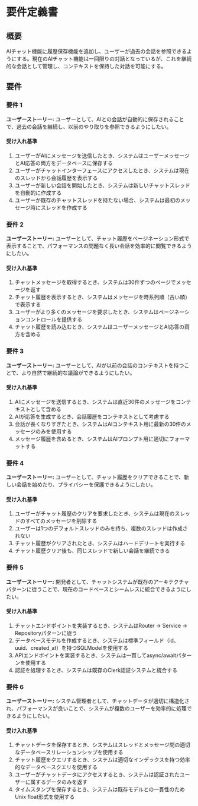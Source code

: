 # 要件定義書

## 概要

AIチャット機能に履歴保存機能を追加し、ユーザーが過去の会話を参照できるようにする。現在のAIチャット機能は一回限りの対話となっているが、これを継続的な会話として管理し、コンテキストを保持した対話を可能にする。

## 要件

### 要件 1

**ユーザーストーリー:** ユーザーとして、AIとの会話が自動的に保存されることで、過去の会話を継続し、以前のやり取りを参照できるようにしたい。

#### 受け入れ基準

1. ユーザーがAIにメッセージを送信したとき、システムはユーザーメッセージとAI応答の両方をデータベースに保存する
2. ユーザーがチャットインターフェースにアクセスしたとき、システムは現在のスレッドから会話履歴を表示する
3. ユーザーが新しい会話を開始したとき、システムは新しいチャットスレッドを自動的に作成する
4. ユーザーが既存のチャットスレッドを持たない場合、システムは最初のメッセージ時にスレッドを作成する

### 要件 2

**ユーザーストーリー:** ユーザーとして、チャット履歴をページネーション形式で表示することで、パフォーマンスの問題なく長い会話を効率的に閲覧できるようにしたい。

#### 受け入れ基準

1. チャットメッセージを取得するとき、システムは30件ずつのページでメッセージを返す
2. チャット履歴を表示するとき、システムはメッセージを時系列順（古い順）で表示する
3. ユーザーがより多くのメッセージを要求したとき、システムはページネーションコントロールを提供する
4. チャット履歴を読み込むとき、システムはユーザーメッセージとAI応答の両方を含める

### 要件 3

**ユーザーストーリー:** ユーザーとして、AIが以前の会話のコンテキストを持つことで、より自然で継続的な議論ができるようにしたい。

#### 受け入れ基準

1. AIにメッセージを送信するとき、システムは直近30件のメッセージをコンテキストとして含める
2. AIが応答を生成するとき、会話履歴をコンテキストとして考慮する
3. 会話が長くなりすぎたとき、システムはAIコンテキスト用に最新の30件のメッセージのみを使用する
4. メッセージ履歴を含めるとき、システムはAIプロンプト用に適切にフォーマットする

### 要件 4

**ユーザーストーリー:** ユーザーとして、チャット履歴をクリアできることで、新しい会話を始めたり、プライバシーを保護できるようにしたい。

#### 受け入れ基準

1. ユーザーがチャット履歴のクリアを要求したとき、システムは現在のスレッドのすべてのメッセージを削除する
2. ユーザーは1つのデフォルトスレッドのみを持ち、複数のスレッドは作成されない
3. チャット履歴がクリアされたとき、システムはハードデリートを実行する
4. チャット履歴クリア後も、同じスレッドで新しい会話を継続できる

### 要件 5

**ユーザーストーリー:** 開発者として、チャットシステムが既存のアーキテクチャパターンに従うことで、現在のコードベースとシームレスに統合できるようにしたい。

#### 受け入れ基準

1. チャットエンドポイントを実装するとき、システムはRouter → Service → Repositoryパターンに従う
2. データベースモデルを作成するとき、システムは標準フィールド（id、uuid、created_at）を持つSQLModelを使用する
3. APIエンドポイントを実装するとき、システムは一貫してasync/awaitパターンを使用する
4. 認証を処理するとき、システムは既存のClerk認証システムと統合する

### 要件 6

**ユーザーストーリー:** システム管理者として、チャットデータが適切に構造化され、パフォーマンスが良いことで、システムが複数のユーザーを効率的に処理できるようにしたい。

#### 受け入れ基準

1. チャットデータを保存するとき、システムはスレッドとメッセージ間の適切なデータベースリレーションシップを使用する
2. チャット履歴をクエリするとき、システムは適切なインデックスを持つ効率的なデータベースクエリを使用する
3. ユーザーがチャットデータにアクセスするとき、システムは認証されたユーザーに属するデータのみを返す
4. タイムスタンプを保存するとき、システムは既存モデルとの一貫性のためUnix float形式を使用する